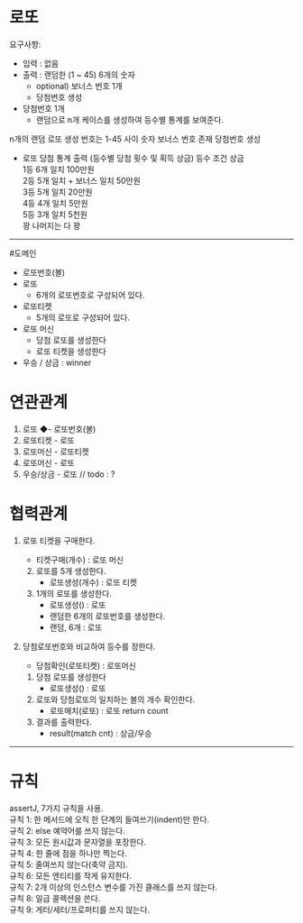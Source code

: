 # 로또 
요구사항:
- 입력 : 없음
- 출력 : 랜덤한 (1 ~ 45) 6개의 숫자 
    - optional) 보너스 번호 1개
    - 당첨번호 생성 
- 당첨번호 1개
    - 랜덤으로 n개 케이스를 생성하여 등수별 통계를 보여준다.


n개의 랜덤 로또 생성
번호는 1-45 사이 숫자
보너스 번호 존재
당첨번호 생성

* 로또 당첨 통계 출력 (등수별 당첨 횟수 및 획득 상금)
등수	조건	상금      
1등	6개 일치	100만원       
2등	5개 일치 + 보너스 일치	50만원        
3등	5개 일치	20만원        
4등	4개 일치	5만원     
5등	3개 일치	5천원     
꽝	나머지는 다 꽝



-----
#도메인 
- 로또번호(볼)
- 로또
    - 6개의 로또번호로 구성되어 있다.
- 로또티켓 
    - 5개의 로또로 구성되어 있다.
- 로또 머신
    - 당첨 로또를 생성한다
    - 로또 티켓을 생성한다 
- 우승 / 상금 : winner

# 연관관계
1. 로또 ◆- 로또번호(볼)
2. 로또티켓 - 로또
3. 로또머신 - 로또티켓
4. 로또머신 - 로또
5. 우승/상금 - 로또 // todo : ?

# 협력관계

1. 로또 티켓을 구매한다.
    - 티켓구매(개수) : 로또 머신
    2. 로또를 5개 생성한다. 
        - 로또생성(개수) : 로또 티켓
    3. 1개의 로또를 생성한다.
        - 로또생성() : 로또
        - 랜덤한 6개의 로또번호를 생성한다.
        - 랜덤, 6개 : 로또
        
2. 당첨로또번호와 비교하여 등수를 정한다.
    - 당첨확인(로또티켓) : 로또머신
    1. 당첨 로또를 생성한다
        - 로또생성() : 로또
    2. 로또와 당첨로또의 일치하는 볼의 개수 확인한다.
        - 로또매치(로또) : 로또 return count
    3. 결과를 출력한다.
        - result(match cnt) : 상금/우승

    




-----

# 규칙
assertJ, 7가지 규칙을 사용.      
규칙 1: 한 메서드에 오직 한 단계의 들여쓰기(indent)만 한다.     
규칙 2: else 예약어를 쓰지 않는다.     
규칙 3: 모든 원시값과 문자열을 포장한다.        
규칙 4: 한 줄에 점을 하나만 찍는다.      
규칙 5: 줄여쓰지 않는다(축약 금지).      
규칙 6: 모든 엔티티를 작게 유지한다.      
규칙 7: 2개 이상의 인스턴스 변수를 가진 클래스를 쓰지 않는다.       
규칙 8: 일급 콜렉션을 쓴다.       
규칙 9: 게터/세터/프로퍼티를 쓰지 않는다.       
